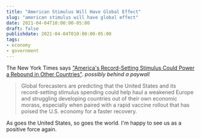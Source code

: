 ```yaml
---
title: "American Stimulus Will Have Global Effect"
slug: "american stimulus will have global effect"
date: 2021-04-04T10:00:00-05:00
draft: false
publishdate: 2021-04-04T010:00:00-05:00
tags:
- economy
- government
---
```


The New York Times says ["America's Record-Setting Stimulus Could Power a Rebound in Other Countries"][1]. *possibly behind a paywall*

>Global forecasters are predicting that the United States and its record-setting stimulus spending could help haul a weakened Europe and struggling developing countries out of their own economic morass, especially when paired with a rapid vaccine rollout that has poised the U.S. economy for a faster recovery.

As goes the United States, so goes the world. I'm happy to see us as a positive force again.

[1]: https://www.nytimes.com/2021/04/02/business/economy/stimulus-global-economy.html
